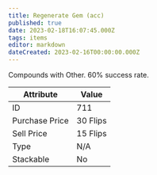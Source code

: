 ```yaml
---
title: Regenerate Gem (acc)
published: true
date: 2023-02-18T16:07:45.000Z
tags: items
editor: markdown
dateCreated: 2023-02-16T00:00:00.000Z
---
```


Compounds with Other. 60% success rate.

|Attribute|Value|
|-|-|
|ID|711|
|Purchase Price|30 Flips|
|Sell Price|15 Flips|
|Type|N/A|
|Stackable|No|

